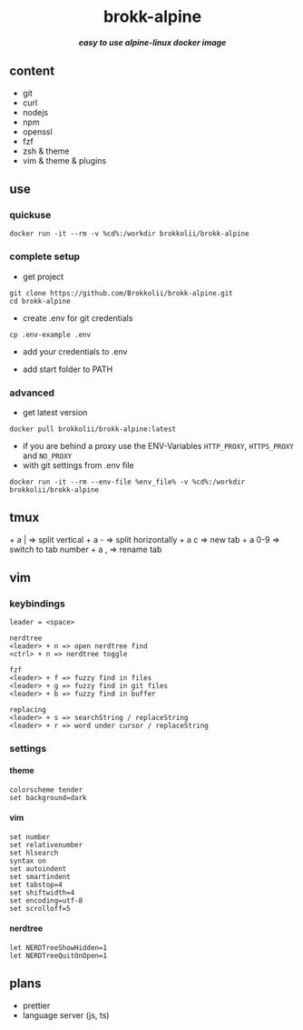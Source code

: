 <div align="center">
  <h1>brokk-alpine</h1>
  <h5>easy to use alpine-linux docker image</h5>
</div>

## content
- git
- curl
- nodejs
- npm
- openssl
- fzf
- zsh & theme
- vim & theme & plugins

## use
### quickuse
```
docker run -it --rm -v %cd%:/workdir brokkolii/brokk-alpine
```

### complete setup
- get project
```
git clone https://github.com/Brokkolii/brokk-alpine.git
cd brokk-alpine
```
- create .env for git credentials
```
cp .env-example .env
```
- add your credentials to .env

- add start folder to PATH

### advanced
- get latest version
```
docker pull brokkolii/brokk-alpine:latest
```
- if you are behind a proxy use the ENV-Variables `HTTP_PROXY`, `HTTPS_PROXY` and `NO_PROXY`
- with git settings from .env file
```
docker run -it --rm --env-file %env_file% -v %cd%:/workdir brokkolii/brokk-alpine
```
## tmux
<ctrl> + a | => split vertical
<ctrl> + a - => split horizontally
<ctrl> + a c => new tab
<ctrl> + a 0-9 => switch to tab number
<ctrl> + a , => rename tab

## vim
### keybindings
```
leader = <space>

nerdtree
<leader> + n => open nerdtree find
<ctrl> + n => nerdtree toggle

fzf
<leader> + f => fuzzy find in files
<leader> + g => fuzzy find in git files
<leader> + b => fuzzy find in buffer

replacing
<leader> + s => searchString / replaceString
<leader> + r => word under cursor / replaceString
```

### settings

#### theme
```
colorscheme tender
set background=dark
```

#### vim
```
set number
set relativenumber
set hlsearch
syntax on
set autoindent
set smartindent
set tabstop=4
set shiftwidth=4
set encoding=utf-8
set scrolloff=5
```

#### nerdtree
```
let NERDTreeShowHidden=1
let NERDTreeQuitOnOpen=1
```

## plans
- prettier
- language server (js, ts)
